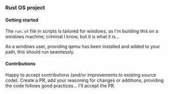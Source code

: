 ### Rust OS project

#### Getting started
The `run.sh` file in scripts is tailored for windows, as I'm building this on a windows machine; criminal I know, but 
it is what it is... 

As a windows user, providing qemu has been installed and added to your path, this should run seamlessly. 

#### Contributions
Happy to accept contributions (and/or improvements to existing source code). Create a PR, add your reasoning for changes or
additions, providing the code follows good practices... I'll accept the PR.